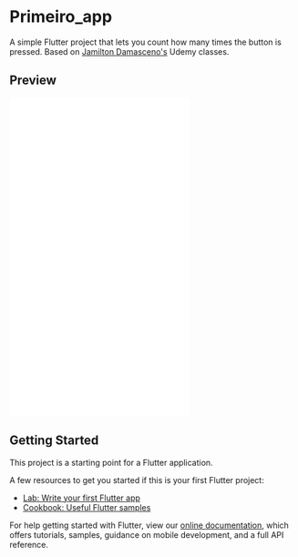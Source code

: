 # Primeiro_app

A simple Flutter project that lets you count how many times the button is pressed.
Based on [Jamilton Damasceno's](https://www.udemy.com/course/desenvolvimento-android-e-ios-com-flutter/) Udemy classes.

## Preview

<iframe width="315" height="560" src="Gravacao_Tela_20220223_194222.mov" frameborder="0" allow="accelerometer; autoplay; encrypted-media; gyroscope; picture-in-picture" allowfullscreen></iframe>

## Getting Started

This project is a starting point for a Flutter application.

A few resources to get you started if this is your first Flutter project:

- [Lab: Write your first Flutter app](https://flutter.dev/docs/get-started/codelab)
- [Cookbook: Useful Flutter samples](https://flutter.dev/docs/cookbook)

For help getting started with Flutter, view our
[online documentation](https://flutter.dev/docs), which offers tutorials,
samples, guidance on mobile development, and a full API reference.
